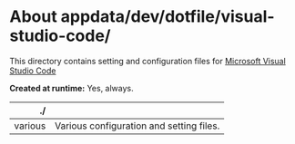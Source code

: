 # About appdata/dev/dotfile/visual-studio-code/
This directory contains setting and configuration files for [Microsoft Visual Studio Code](https://visualstudio.microsoft.com/)

**Created at runtime:** Yes, always.

| .**/**  |                                                                                                            |
| -------:|:---------------------------------------------------------------------------------------------------------- |
| various | Various configuration and setting files.                                                                   |
